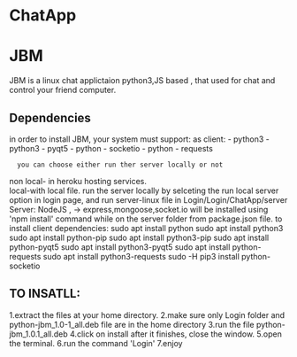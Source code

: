 # ChatApp

# JBM
JBM is a linux chat applictaion python3,JS based , that used for chat and control your friend computer.

## Dependencies
in order to install JBM, your system must support:
    as client:
        - python3
        - python3   - pyqt5
        - python    - socketio
        - python    - requests

      you can choose either run ther server locally or not
non local- in heroku hosting services.  
   local-with local file.  run the server locally by selceting the run local server option in login page, and run server-linux file in  Login/Login/ChatApp/server 
    Server: NodeJS , -> express,mongoose,socket.io 
    will be installed using 'npm install' command while on the server folder from package.json file.
to install client dependencies:
sudo apt install python
sudo apt install python3
sudo apt install python-pip
sudo apt install python3-pip
sudo apt install python-pyqt5
sudo apt install python3-pyqt5
sudo apt install python-requests
sudo apt install python3-requests
sudo -H pip3 install python-socketio

## TO INSATLL:
1.extract the files at your home directory.
2.make sure only Login folder and python-jbm_1.0-1_all.deb file are in the home directory
3.run the file python-jbm_1.0.1_all.deb
4.click on install after it finishes, close the window.
5.open the terminal.
6.run the command 'Login'
7.enjoy



